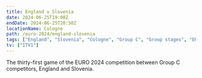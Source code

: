 ```yaml
---
title: England v Slovenia
date: 2024-06-25T19:00Z
endDate: 2024-06-25T20:50Z
locationName: Cologne
path: /euro-2024/england-slovenia
tags: ["England", "Slovenia", "Cologne", "Group C", "Group stages", "EURO 2024"]
tv: ["ITV1"]
---
```


The thirty-first game of the EURO 2024 competition between Group C competitors, England and Slovenia.
